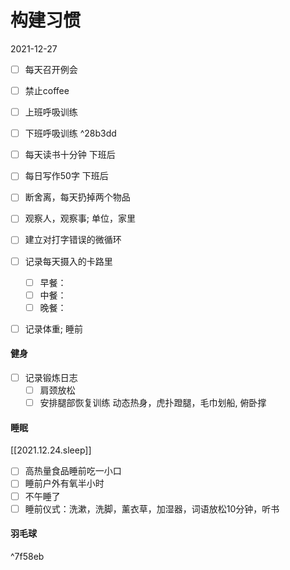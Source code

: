 # 构建习惯

2021-12-27

- [ ] 每天召开例会

- [ ] 禁止coffee
- [ ] 上班呼吸训练
- [ ] 下班呼吸训练 ^28b3dd
- [ ] 每天读书十分钟 下班后
- [ ] 每日写作50字 下班后
- [ ] 断舍离，每天扔掉两个物品
- [ ] 观察人，观察事; 单位，家里
- [ ] 建立对打字错误的微循环

- [ ] 记录每天摄入的卡路里
    - [ ] 早餐：
    - [ ] 中餐：
    - [ ] 晚餐：

- [ ] 记录体重; 睡前

#### 健身

- [ ] 记录锻炼日志
    - [ ] 肩颈放松
    - [ ] 安排腿部恢复训练
        动态热身，虎扑蹬腿，毛巾划船, 俯卧撑
	
#### 睡眠

[[2021.12.24.sleep]]

- [ ] 高热量食品睡前吃一小口
- [ ] 睡前户外有氧半小时
- [ ] 不午睡了
- [ ] 睡前仪式：洗漱，洗脚，薰衣草，加湿器，词语放松10分钟，听书

#### 羽毛球

^7f58eb



